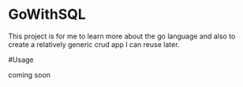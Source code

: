 # GoWithSQL
This project is for me to learn more about the go language and also to create a relatively generic crud app I can reuse later.

#Usage

coming soon

